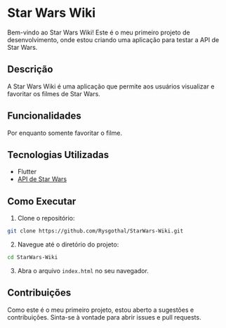 # Star Wars Wiki

Bem-vindo ao Star Wars Wiki! Este é o meu primeiro projeto de desenvolvimento, onde estou criando uma aplicação para testar a API de Star Wars.

## Descrição

A Star Wars Wiki é uma aplicação que permite aos usuários visualizar e favoritar os filmes de Star Wars.

## Funcionalidades

Por enquanto somente favoritar o filme.

## Tecnologias Utilizadas

- Flutter
- [API de Star Wars](https://swapi.dev/)

## Como Executar

1. Clone o repositório:
  ```bash
  git clone https://github.com/Rysgothal/StarWars-Wiki.git
  ```
2. Navegue até o diretório do projeto:
  ```bash
  cd StarWars-Wiki
  ```
3. Abra o arquivo `index.html` no seu navegador.

## Contribuições

Como este é o meu primeiro projeto, estou aberto a sugestões e contribuições. Sinta-se à vontade para abrir issues e pull requests.

